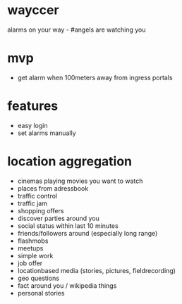 wayccer
=======

alarms on your way - #angels are watching you

mvp
===

 * get alarm when 100meters away from ingress portals

features
========

 * easy login
 * set alarms manually


location aggregation
====================

 * cinemas playing movies you want to watch
 * places from adressbook
 * traffic control
 * traffic jam
 * shopping offers
 * discover parties around you
 * social status within last 10 minutes
 * friends/followers around (especially long range) 
 * flashmobs
 * meetups
 * simple work
 * job offer 
 * locationbased media (stories, pictures, fieldrecording)
 * geo questions
 * fact around you / wikipedia things
 * personal stories 
